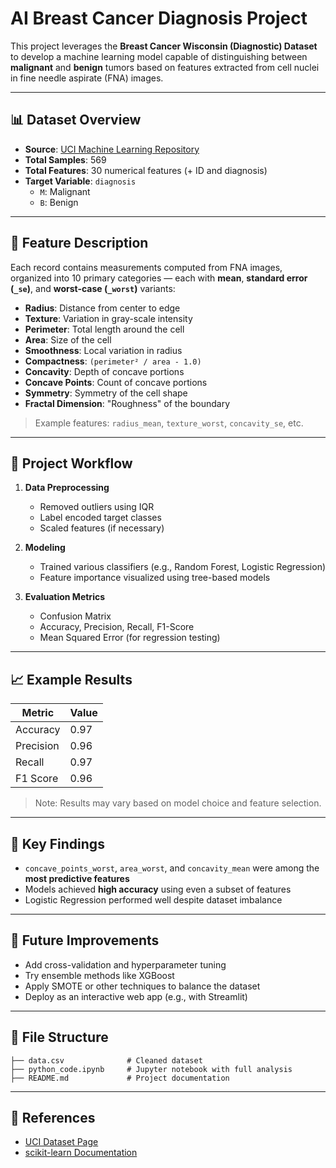 # AI Breast Cancer Diagnosis Project

This project leverages the **Breast Cancer Wisconsin (Diagnostic) Dataset** to develop a machine learning model capable of distinguishing between **malignant** and **benign** tumors based on features extracted from cell nuclei in fine needle aspirate (FNA) images.

---

## 📊 Dataset Overview

- **Source**: [UCI Machine Learning Repository](https://archive.ics.uci.edu/ml/datasets/Breast+Cancer+Wisconsin+%28Diagnostic%29)  
- **Total Samples**: 569  
- **Total Features**: 30 numerical features (+ ID and diagnosis)  
- **Target Variable**: `diagnosis`  
  - `M`: Malignant  
  - `B`: Benign  

---

## 🧬 Feature Description

Each record contains measurements computed from FNA images, organized into 10 primary categories — each with **mean**, **standard error (`_se`)**, and **worst-case (`_worst`)** variants:

- **Radius**: Distance from center to edge
- **Texture**: Variation in gray-scale intensity
- **Perimeter**: Total length around the cell
- **Area**: Size of the cell
- **Smoothness**: Local variation in radius
- **Compactness**: `(perimeter² / area - 1.0)`
- **Concavity**: Depth of concave portions
- **Concave Points**: Count of concave portions
- **Symmetry**: Symmetry of the cell shape
- **Fractal Dimension**: "Roughness" of the boundary

> Example features: `radius_mean`, `texture_worst`, `concavity_se`, etc.

---

## 🧠 Project Workflow

1. **Data Preprocessing**  
   - Removed outliers using IQR  
   - Label encoded target classes  
   - Scaled features (if necessary)

2. **Modeling**  
   - Trained various classifiers (e.g., Random Forest, Logistic Regression)
   - Feature importance visualized using tree-based models

3. **Evaluation Metrics**  
   - Confusion Matrix  
   - Accuracy, Precision, Recall, F1-Score  
   - Mean Squared Error (for regression testing)

---

## 📈 Example Results

| Metric     | Value |
|------------|-------|
| Accuracy   | 0.97  |
| Precision  | 0.96  |
| Recall     | 0.97  |
| F1 Score   | 0.96  |

> Note: Results may vary based on model choice and feature selection.

---

## 📌 Key Findings

- `concave_points_worst`, `area_worst`, and `concavity_mean` were among the **most predictive features**
- Models achieved **high accuracy** using even a subset of features
- Logistic Regression performed well despite dataset imbalance

---

## 🚀 Future Improvements

- Add cross-validation and hyperparameter tuning  
- Try ensemble methods like XGBoost  
- Apply SMOTE or other techniques to balance the dataset  
- Deploy as an interactive web app (e.g., with Streamlit)

---

## 📂 File Structure

```
├── data.csv              # Cleaned dataset
├── python_code.ipynb     # Jupyter notebook with full analysis
├── README.md             # Project documentation
```

---

## 🔗 References

- [UCI Dataset Page](https://archive.ics.uci.edu/ml/datasets/Breast+Cancer+Wisconsin+%28Diagnostic%29)
- [scikit-learn Documentation](https://scikit-learn.org/)
